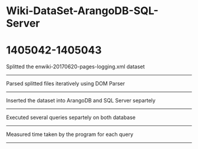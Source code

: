 # Wiki-DataSet-ArangoDB-SQL-Server
# 1405042-1405043

Splitted the enwiki-20170620-pages-logging.xml dataset
_______________________________________________

Parsed splitted files iteratively using DOM Parser
________________________________________________

Inserted the dataset into ArangoDB and SQL Server separtely
________________________________________________

Executed several queries separtely on both database

_________________________________________________

Measured time taken by the program for each query 

_______________________________________________
